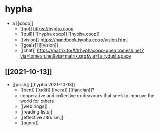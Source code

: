 # hypha

- a [[coop]]
	- [[go]] https://hypha.coop
	- [[pull]] [[hypha coop]] [[hypha.coop]]
	- [[vision]] https://handbook.hypha.coop/vision.html
	- [[goals]] [[vision]]
	- [[chat]] https://matrix.to/#/#hyphacoop-open:tomesh.net?via=tomesh.net&via=matrix.org&via=fairydust.space

## [[2021-10-13]]
- [[push]] [[hypha 2021-10-13]]
	- [[ben]] [[udit]] [[vera]] [[flancian]]?
	- cooperative and collective endeavours that seek to improve the world for others
	- [[web rings]]
	- [[reading lists]]
	- [[effective altruism]]
	- [[agora]]